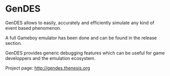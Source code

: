 # GenDES

GenDES allows to easily, accurately and efficiently simulate any kind of event based phenomenon.

A full Gameboy emulator has been done and can be found in the release section.

GenDES provides generic debugging features which can be useful for game developpers and the emulation ecosystem.  

Project page: http://gendes.thenesis.org 
